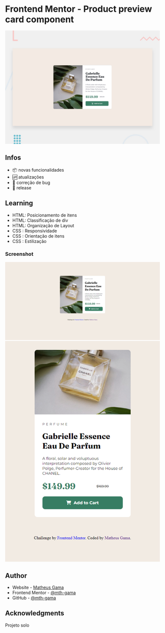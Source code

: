 # Frontend Mentor - Product preview card component

![Designe previo do projeto solicitado](./images/desktop-preview.jpg)
## Infos

- :package: novas funcionalidades
- :up: atualizações 
- :ant: correção de bug
- :checkered_flag: release


## Learning

- HTML: Posicionamento de itens
- HTML: Classificação de div
- HTML: Organização de Layout
- CSS : Responsividade
- CSS : Orientação de itens
- CSS : Estilização 

### Screenshot

![Solução entregue do projeto solicitado versão desktop](./images/screenshot.jpg)
![Solução entregue do projeto solicitado versão mobile](./images/screenshot-mobile.jpg)

## Author

- Website - [Matheus Gama](https://mth-gama.github.io/)
- Frontend Mentor - [@mth-gama](https://www.frontendmentor.io/profile/mth-gama)
- GitHub - [@mth-gama](https://github.com/mth-gama)

## Acknowledgments

Projeto solo
